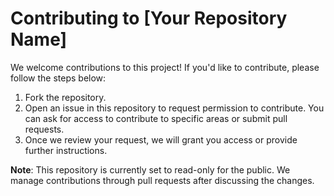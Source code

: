 # Contributing to [Your Repository Name]

We welcome contributions to this project! If you'd like to contribute, please follow the steps below:

1. Fork the repository.
2. Open an issue in this repository to request permission to contribute. You can ask for access to contribute to specific areas or submit pull requests.
3. Once we review your request, we will grant you access or provide further instructions.

**Note**: This repository is currently set to read-only for the public. We manage contributions through pull requests after discussing the changes.
